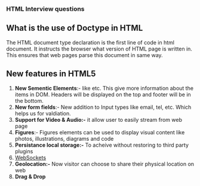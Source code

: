 ### HTML Interview questions

## What is the use of Doctype in HTML

The HTML document type declaration is the first line of code in html document. It instructs the browser what version of HTML page is written in. This ensures that web pages parse this document in same way.

## New features in HTML5 

1. **New Sementic Elements**:- like <headers> <footers> <sections> etc. This give more information about the items in DOM. Headers will be displayed on the top and footer will be in the bottom.
2. **New form fields**:- New addition to Input types like email, tel, etc. Which helps us for valdiation.
3. **Support for Video & Audio:-** it allow user to easily stream from web page
4. **Figures**:- Figures elements can be used to display visual content like photos, illustrations, diagrams and code
5. **Persistance local storage:-** To acheive without restoring to third party plugins
6. [WebSockets](https://dzone.com/refcardz/html5-websocket)
7. **Geolocation:-** Now visitor can choose to share their physical location on web 
8. **Drag & Drop**
 
  
